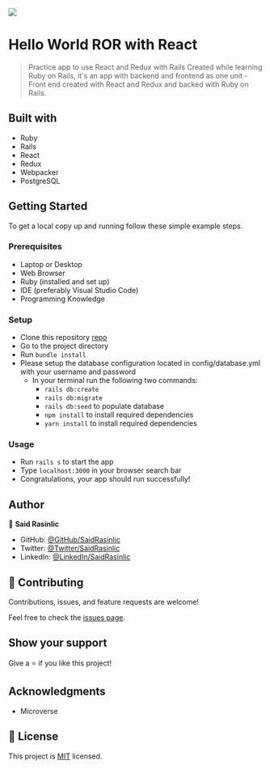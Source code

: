![](https://img.shields.io/badge/Microverse-blueviolet)

# Hello World ROR with React

> Practice app to use React and Redux with Rails
Created while learning Ruby on Rails, it's an app with backend and frontend as one unit - Front end created with React and Redux and backed with Ruby on Rails.

## Built with

- Ruby
- Rails
- React
- Redux
- Webpacker
- PostgreSQL

## Getting Started

To get a local copy up and running follow these simple example steps.

### Prerequisites

- Laptop or Desktop
- Web Browser
- Ruby (installed and set up)
- IDE (preferably Visual Studio Code)
- Programming Knowledge

### Setup

- Clone this repository [repo](https://github.com/SaidRasinlic/RoR-w-React-App.git)
- Go to the project directory
- Run ```bundle install```
- Please setup the database configuration located in config/database.yml with your username and password
  - In your terminal run the following two commands:
    - `rails db:create`
    - `rails db:migrate`
    - `rails db:seed` to populate database
    - `npm install` to install required dependencies
    - `yarn install` to install required dependencies

### Usage

- Run `rails s` to start the app
- Type `localhost:3000` in your browser search bar
- Congratulations, your app should run successfully!

## Author

👤 **Said Rasinlic**

- GitHub: [@GitHub/SaidRasinlic](https://github.com/SaidRasinlic)
- Twitter: [@Twitter/SaidRasinlic](https://twitter.com/SaidRasinlic)
- LinkedIn: [@LinkedIn/SaidRasinlic](https://www.linkedin.com/in/SaidRasinlic)

## 🤝 Contributing

Contributions, issues, and feature requests are welcome!

Feel free to check the [issues page](../../issues/).

## Show your support

Give a ⭐️ if you like this project!

## Acknowledgments

- Microverse

## 📝 License

This project is [MIT](./LICENSE) licensed.
